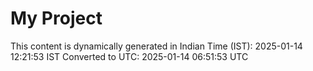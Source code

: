 # My Project

This content is dynamically generated in Indian Time (IST): 2025-01-14 12:21:53 IST
Converted to UTC: 2025-01-14 06:51:53 UTC
